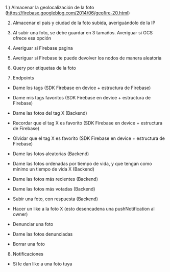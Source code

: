 1.) Almacenar la geolocalización de la foto (https://firebase.googleblog.com/2014/06/geofire-20.html)

2) Almacenar el país y ciudad de la foto subida, averiguándolo de la IP

3) Al subir una foto, se debe guardar en 3 tamaños. Averiguar si GCS ofrece esa opción

4) Averiguar si Firebase pagina

5) Averiguar si Firebase te puede devolver los nodos de manera aleatoria

6) Query por etiquetas de la foto

7) Endpoints
* Dame los tags (SDK Firebase en device + estructura de Firebase)
* Dame mis tags favoritos (SDK Firebase en device + estructura de Firebase)
* Dame las fotos del tag X (Backend)
* Recordar que el tag X es favorito (SDK Firebase en device + estructura de Firebase)
* Olvidar que el tag X es favorito (SDK Firebase en device + estructura de Firebase)
* Dame las fotos aleatorias (Backend)
* Dame las fotos ordenadas por tiempo de vida, y que tengan como mínimo un tiempo de vida X (Backend)
* Dame las fotos más recientes (Backend)
* Dame las fotos más votadas (Backend)
* Subir una foto, con respuesta (Backend)

* Hacer un like a la foto X (esto desencadena una pushNotification al owner)
* Denunciar una foto
* Dame las fotos denunciadas
* Borrar una foto

8) Notificaciones
* Si le dan like a una foto tuya
